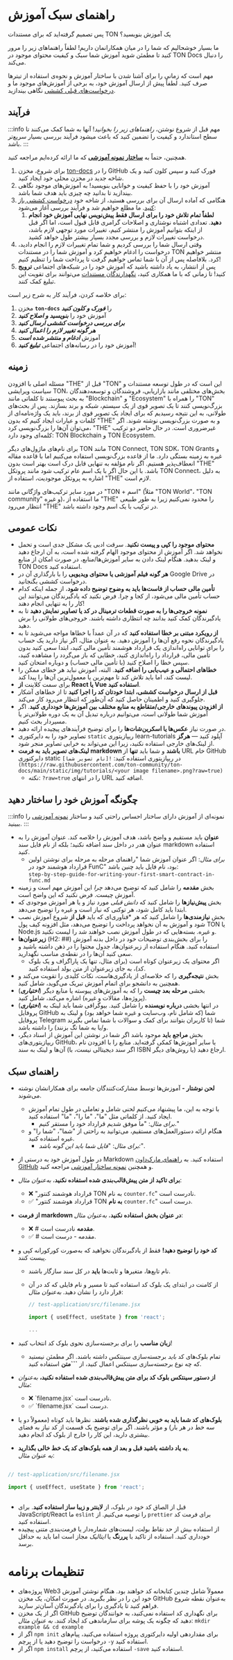 # راهنمای سبک آموزش

پس تصمیم گرفته‌اید که برای مستندات TON یک آموزش بنویسید؟

ما بسیار خوشحالیم که شما را در میان همکارانمان داریم! لطفاً راهنماهای زیر را مرور کنید تا مطمئن شوید آموزش شما سبک و کیفیت محتوای موجود در TON Docs را دنبال می‌کند.

مهم است که زمانی را برای آشنا شدن با ساختار آموزش و نحوه‌ی استفاده از تیترها صرف کنید. لطفاً پیش از ارسال آموزش خود، به برخی از آموزش‌های موجود ما و [درخواست‌های قبلی کششی](https://github.com/ton-community/ton-docs/pulls?q=is%3Apr+is%3Aclosed) نگاهی بیندازید.

## فرآیند

:::info مهم
قبل از شروع نوشتن، *راهنماهای زیر را بخوانید*! آنها به شما کمک می‌کنند تا سطح استاندارد و کیفیت را تضمین کنید که باعث میشود فرآیند بررسی بسیار سریع‌تر باشد.
:::

همچنین، حتماً به [**ساختار نمونه آموزشی**](/v3/contribute/tutorials/sample-tutorial) که ما ارائه کرده‌ایم مراجعه کنید.

1. برای شروع، مخزن [ton-docs](https://github.com/ton-community/ton-docs/) را در GitHub فورک کنید و سپس کلون کنید و یک شاخه جدید در مخزن محلی خود ایجاد کنید.
2. آموزش خود را با حفظ کیفیت و خوانایی بنویسید! به آموزش‌های موجود نگاهی بیندازید تا بدانید چه چیزی باید هدف شما باشد.
3. هنگامی که آماده ارسال آن برای بررسی هستید، از شاخه خود [درخواست کششی باز کنید](https://docs.github.com/en/pull-requests/collaborating-with-pull-requests/proposing-changes-to-your-work-with-pull-requests/creating-a-pull-request). ما مطلع خواهیم شد و فرآیند بررسی آغاز می‌شود:
   1. **لطفاً تمام تلاش خود را برای ارسال فقط پیش‌نویس نهایی آموزش خود انجام دهید**. تعدادی اشتباه نوشتاری و اصلاحات گرامری قابل قبول است، اما اگر قبل از اینکه بتوانیم آموزش را منتشر کنیم، تغییرات مورد توجهی لازم باشد، درخواست تغییرات لازم و بررسی مجدد بسیار بیشتر طول خواهد کشید.
4. وقتی ارسال شما را بررسی کردیم و شما تمام تغییرات لازم را انجام دادید، درخواست را ادغام خواهیم کرد و آموزش شما را در مستندات TON منتشر خواهیم کرد. بلافاصله پس از آن با شما تماس خواهیم گرفت تا پرداخت شما را تنظیم کنیم!
5. پس از انتشار، به یاد داشته باشید که آموزش خود را در شبکه‌های اجتماعی **ترویج** کنید! تا زمانی که با ما همکاری کنید، [نگهدارندگان مستندات](/v3/contribute/maintainers) می‌توانند برای تقویت این تبلیغ کمک کنند.

برای خلاصه کردن، فرآیند کار به شرح زیر است:

1. مخزن **`ton-docs`** را ***فورک و کلون کنید***
2. آموزش خود را ***بنویسید و اصلاح کنید***
3. ***برای بررسی درخواست کششی ارسال کنید***
4. ***هر گونه تغییر لازم را اعمال کنید***
5. آموزش ***ادغام و منتشر شده است***
6. آموزش خود را در رسانه‌های اجتماعی ***تبلیغ کنید***!

## زمینه

مسئله اصلی با افزودن "THE" قبل از "TON" این است که در طول توسعه مستندات و سیاست ویرایشی TON، بخش‌های مختلفی مانند بازاریابی، فروشندگان و توسعه‌دهندگان به بحث پیوستند تا کلماتی مانند "Blockchain" و "Ecosystem" را همراه با "TON" بزرگ‌نویسی کنند تا یک تصویر قوی از یک سیستم، شبکه و برند بسازند. پس از بحث‌های طولانی، به این نتیجه رسیدیم که برای ایجاد یک تصویر قوی از برند، باید یک واژه‌نامه‌ای از کلمات و عبارات ایجاد کنیم که بدون "THE" و به صورت بزرگ‌نویسی نوشته شوند. اگر می‌توان آن‌ها را بزرگ‌نویسی کرد، "THE" غیرضروری است. در حال حاضر دو ترکیب کلمه‌ای وجود دارد: TON Blockchain و TON Ecosystem.

برای نام‌های ماژول‌های دیگر  TON مانند TON Connect, TON SDK، TON Grants و غیره به زمینه بستگی دارد. ما از قاعده بزرگ‌نویسی استفاده می‌کنیم اما با قاعده مقاله انعطاف‌پذیر هستیم. اگر نام مؤلفه به تنهایی قابل درک است بهتر است بدون "THE" باشد. با این حال اگر با یک اسم عام ترکیب شود مانند پروتکل TON Connect، به دلیل اشاره به پروتکل موجودیت، استفاده از "THE" لازم است.

در مورد سایر ترکیب‌های واژگانی مانند "TON + اسم" (مثلاً "TON World"، "TON community" و غیره)، ما استفاده از "THE" را محدود نمی‌کنیم زیرا به طور طبیعی انتظار می‌رود "THE" در ترکیب با یک اسم وجود داشته باشد.

## نکات عمومی

- **محتوای موجود را کپی و پیست نکنید**. سرقت ادبی یک مشکل جدی است و تحمل نخواهد شد. اگر آموزش از محتوای موجود الهام گرفته شده است، به آن ارجاع دهید و لینک بدهید. هنگام لینک دادن به سایر آموزش‌ها/منابع، در صورت امکان از منابع TON Docs استفاده کنید.
- **هر گونه فیلم آموزشی یا محتوای ویدیویی** را با بارگذاری آن در Google Drive در درخواست کششی بگنجانید.
- **تأمین مالی حساب از فاست‌ها باید به وضوح توضیح داده شود**، از جمله اینکه کدام حساب تأمین مالی می‌شود، از کجا و چرا. فرض نکنید که یادگیرندگان می‌توانند این کار را به تنهایی انجام دهند!
- **نمونه خروجی‌ها را به صورت قطعات ترمینال در کد یا تصاویر نمایش دهید** تا به یادگیرندگان کمک کنید بدانند چه انتظاری داشته باشند. خروجی‌های طولانی را برش دهید.
- **از رویکرد مبتنی بر خطا استفاده کنید** که در آن عمداً با خطاها مواجه می‌شوید تا به یادگیرندگان نحوه رفع آن‌ها را آموزش دهید. به عنوان مثال، اگر نیاز دارید یک حساب را برای توانایی راه‌اندازی یک قرارداد هوشمند تأمین مالی کنید، ابتدا سعی کنید بدون تأمین مالی، قرارداد را راه‌اندازی کنید، خطایی که باز می‌گردد را مشاهده کنید، سپس خطا را اصلاح کنید (با تأمین مالی حساب) و دوباره امتحان کنید.
- **خطاهای احتمالی و عیب‌یابی را اضافه کنید**. البته، آموزش نباید هر خطای ممکن را لیست کند، اما باید تلاش کند تا مهم‌ترین یا معمول‌ترین آن‌ها را پیدا کند.
- برای سمت کلاینت **از React یا Vue استفاده کنید**.
- **قبل از ارسال درخواست کششی، ابتدا خودتان کد را اجرا کنید** تا از خطاهای آشکار جلوگیری کنید و اطمینان حاصل کنید که آن‌طور که انتظار می‌رود کار می‌کند.
- **از افزودن پیوندهای خارجی/متقاطع به منابع مختلف بین آموزش‌ها خودداری کنید**. اگر آموزش شما طولانی‌ است، می‌توانیم درباره تبدیل آن به یک دوره طولانی‌تر یا مسیردار بحث کنیم.
- در صورت نیاز **عکس‌ها یا اسکرین‌شات‌ها** را برای توضیح فرآیندهای پیچیده ارائه دهید.
- تصاویر خود را به دایرکتوری `static` ریپازیتوری learn-tutorials آپلود کنید — **هرگز** از لینک‌های خارجی استفاده نکنید، زیرا این می‌تواند به خرابی تصاویر منجر شود.
- **لینک‌های تصویر باید** **به فرمت markdown باشند** و شما باید **تنها** از URL خام GitHub دایرکتوری static در ریپازیتوری استفاده کنید: `![نام تصویر شما](https://raw.githubusercontent.com/ton-community/ton-docs/main/static/img/tutorials/<your image filename>.png?raw=true)`
  - نکته: `?raw=true` را در انتهای URL اضافه کنید.

## چگونگه آموزش خود را ساختار دهید

:::info نمونه‌ای از آموزش دارای ساختار
احساس راحتی کنید و ساختار [نمونه آموزشی](/v3/contribute/tutorials/sample-tutorial) را ببینید.
:::

- **عنوان** باید مستقیم و واضح باشد، هدف آموزش را خلاصه کند. عنوان آموزش را به عنوان هدر در داخل سند اضافه نکنید؛ بلکه از نام فایل سند markdown استفاده کنید.
  - *برای مثال*: اگر عنوان آموزش شما "راهنمای مرحله به مرحله برای نوشتن اولین قرارداد هوشمند خود در FunC" بود، نام فایل باید چنین باشد:\
    `step-by-step-guide-for-writing-your-first-smart-contract-in-func.md`
- بخش **مقدمه** را شامل کنید که توضیح می‌دهد *چرا* این آموزش مهم است و زمینه آموزش چیست. فرض نکنید که این واضح است.
- بخش **پیش‌نیازها** را شامل کنید که *دانش قبلی* مورد نیاز و یا هر آموزش موجودی که ابتدا باید کامل شود، هر توکنی که نیاز است و غیره را توضیح می‌دهد.
- بخش **نیازمندی‌ها** را شامل کنید که هر \*فناوری‌ای که باید **قبل از** شروع آموزش نصب شود و آموزش به آن نخواهد پرداخت را توضیح می‌دهد، مثل افزونه کیف پول TON یا Node.js و غیره. بسته‌هایی که در طول آموزش نصب خواهند شد را لیست نکنید.
- **زیرعنوان‌ها** (H2: ##) را برای بخش‌بندی توضیحات خود در داخل بدنه آموزش استفاده کنید. هنگام استفاده از زیرعنوان‌ها، جدول محتوا را در ذهن داشته باشید و سعی کنید آن‌ها را در نقطه‌ی مناسب نگهدارید.
  - اگر محتوای یک زیرعنوان کوتاه است (برای مثال، تنها یک پاراگراف و یک بلوک کد)، به جای زیرعنوان از متن بولد استفاده کنید.
- بخش **نتیجه‌گیری** را که خلاصه‌ای از یادگیری‌هاست، نکات کلیدی را تقویت می‌کند و همچنین به دانشجو برای اتمام آموزش تبریک می‌گوید، شامل کنید.
- (***اختیاری***) بخشی **مرحله بعد چیست** را که به آموزش‌های پیوسته یا منابع دیگر (پروژه‌ها، مقالات و غیره) اشاره می‌کند، شامل کنید.
- (***اختیاری***) در انتها بخشی **درباره نویسنده** را شامل کنید. بیوگرافی شما باید لینک به پروفایل GitHub شما (که شامل نام، وب‌سایت و غیره شما خواهد بود) و لینک به پروفایل Telegram شما (تا کاربران بتوانند برای کمک و سوالات با شما تماس بگیرند و/یا به شما تگ بزنند) را داشته باشد.
- بخش **مراجع** **باید** موجود باشد اگر شما در نوشتن این آموزش از اسناد دیگر، ریپازیتوری‌های GitHub، یا سایر آموزش‌ها کمکی گرفته‌اید. منابع را با افزودن نام آن‌ها و لینک به سند (اگر سند دیجیتالی نیست، با ISBN یا روش‌های دیگر) ارجاع دهید.

## راهنمای سبک

- **لحن نوشتار -** آموزش‌ها توسط مشارکت‌کنندگان جامعه برای همکارانشان نوشته می‌شوند.
  - با توجه به این، ما پیشنهاد می‌کنیم لحنی شامل و تعاملی در طول تمام آموزش ایجاد کنید. از کلماتی مثل "ما"، "ما را"، "ما" استفاده کنید.
    - *برای مثال*: "ما موفق شدیم قرارداد خود را مستقر کنیم."
  - هنگام ارائه دستورالعمل‌های مستقیم، می‌توانید به راحتی از "شما"، "شما را" و غیره استفاده کنید.
    - *برای مثال*: "*فایل شما باید این گونه باشد:*".

- در طول آموزش خود به درستی از Markdown استفاده کنید. به [راهنمای مارک‌داون GitHub](https://guides.github.com/features/mastering-markdown/) و همچنین [نمونه ساختار آموزشی](/v3/contribute/tutorials/sample-tutorial) مراجعه کنید.

- **برای تاکید از متن پیش‌قالب‌بندی شده استفاده نکنید**، *به‌عنوان مثال*:
  - ❌ "قرارداد هوشمند کنتور TON به نام `counter.fc`" نادرست است.
  - ✅ "قرارداد هوشمند کنتور TON **به نام** `counter.fc`" درست است.

- **از فرمت markdown در عنوان بخش استفاده نکنید**، *به‌عنوان مثال*:
  - ❌ # **مقدمه** نادرست است.
  - ✅ # مقدمه - درست است.

- **کد خود را توضیح دهید!** فقط از یادگیرندگان نخواهید که به‌صورت کورکورانه کپی و پیست کنند.
  - نام تابع‌ها، متغیرها و ثابت‌ها **باید** در کل سند سازگار باشند.
  - از کامنت در ابتدای یک بلوک کد استفاده کنید تا مسیر و نام فایلی که کد در آن قرار دارد را نشان دهید. *به‌عنوان مثال*:

    ```jsx
    // test-application/src/filename.jsx

    import { useEffect, useState } from 'react';

    ...
    ```

- **زبان مناسب** را برای برجسته‌سازی نحوی بلوک کد انتخاب کنید!
  - تمام بلوک‌های کد *باید* برجسته‌سازی سینتکس داشته باشند. اگر مطمئن نیستید که چه نوع برجسته‌سازی سینتکس اعمال کنید، از **\`\`\`متن** استفاده کنید.

- **از دستور سینتکس بلوک کد برای متن پیش‌قالب‌بندی شده استفاده نکنید،** *به‌عنوان مثال*:
  - ❌ \`filename.jsx\` نادرست است.
  - ✅ \`filename.jsx\` درست است.

- **بلوک‌های کد شما باید به خوبی نظرگذاری شده باشند**. نظرها باید کوتاه (معمولاً دو یا سه خط در هر بار) و مؤثر باشند. اگر برای توضیح یک قسمت از کد نیاز به فضای بیشتری دارید، این کار را خارج از بلوک کد انجام دهید.

- **به یاد داشته باشید قبل و بعد از همه بلوک‌های کد یک خط خالی بگذارید**.\
  *به عنوان مثال*:

```jsx
  
// test-application/src/filename.jsx  
  
import { useEffect, useState } from 'react';
  
```

- قبل از الصاق کد خود در بلوک، از **لاینتر و زیبا ساز استفاده کنید**. برای JavaScript/React ما `eslint` را توصیه می‌کنیم. از `prettier` برای فرمت کد استفاده کنید.
- از استفاده بیش از حد نقاط بولت، لیست‌های شماره‌دار یا فرمت‌بندی متنی پیچیده خودداری کنید. استفاده از تاکید با **پررنگ** یا *ایتالیک* مجاز است اما باید به حداقل برسد.

# **تنظیمات برنامه**

- پروژه‌های Web3 معمولاً شامل چندین کتابخانه کد خواهند بود. هنگام نوشتن آموزش خود این را در نظر بگیرید. در صورت امکان، یک مخزن GitHub به‌عنوان نقطه شروع فراهم کنید تا یادگیری را برای یادگیرندگان آسان‌تر سازید.
- اگر از یک مخزن GitHub برای نگهداری کد استفاده نمی‌کنید، به خوانندگان توضیح دهید که چگونه یک پوشه برای سازماندهی کد ایجاد کنند.
  *به عنوان مثال*: `mkdir example && cd example`
- اگر از `npm init` برای مقداردهی اولیه دایرکتوری پروژه استفاده می‌کنید، پیام‌های درخواست را توضیح دهید یا از پرچم `-y` استفاده کنید.
- اگر از `npm install` استفاده می‌کنید، از پرچم `-save` استفاده کنید.
